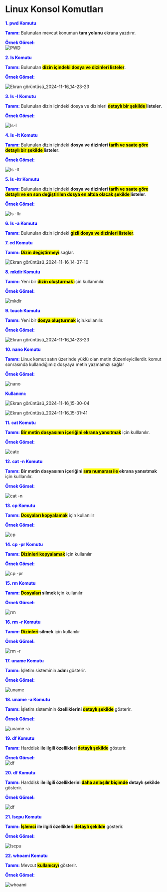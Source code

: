 # Linux Konsol Komutları  

__<span style="color:blue">1. pwd Komutu__   

__<span style="color:blue">Tanım:__  Bulunulan mevcut konumun __tam yolunu__ ekrana yazdırır.

__<span style="color:blue"> Örnek Görsel:__  
![PWD](https://github.com/user-attachments/assets/2d8959dc-daa0-4e14-856e-bd515659f203)  

__<span style="color:blue">2. ls Komutu__  

 __<span style="color:blue">Tanım:__ Bulunulan <mark>__dizin içindeki dosya ve dizinleri listeler__</mark>.  

 __<span style="color:blue"> Örnek Görsel:__  

 ![Ekran görüntüsü_2024-11-16_14-23-23](https://github.com/user-attachments/assets/68e1b4fd-22f4-479b-898e-5bffd890c639)  
 

 __<span style="color:blue">3. ls -l Komutu__

  __<span style="color:blue">Tanım:__ Bulunulan dizin içindeki dosya ve dizinleri __<mark>detaylı bir şekilde </mark>  listeler__. 

 __<span style="color:blue"> Örnek Görsel:__  

![ls-l](https://github.com/user-attachments/assets/167cce51-3261-4472-a650-33188b20dc4a)



__<span style="color:blue">4. ls -lt Komutu__  

__<span style="color:blue">Tanım:__ Bulunulan dizin içindeki __dosya ve dizinleri <mark> tarih ve saate göre detaylı bir şekilde </mark>  listeler__. 

 __<span style="color:blue"> Örnek Görsel:__  

![ls -lt](https://github.com/user-attachments/assets/649ac2ed-8287-48d3-8f45-0e3d0186f4f2)

__<span style="color:blue">5. ls -ltr Komutu__  

__<span style="color:blue">Tanım:__ Bulunulan dizin içindeki __dosya ve dizinleri <mark> tarih ve saate göre  detaylı ve en son değiştirilen dosya en altda olacak şekilde </mark>  listeler__. 

__<span style="color:blue"> Örnek Görsel:__  

![ls -ltr](https://github.com/user-attachments/assets/4dc9cd77-5009-4bdb-97c0-902d39b38505)


__<span style="color:blue">6. ls -a Komutu__  

 __<span style="color:blue">Tanım:__ Bulunulan  dizin içindeki <mark> __gizli dosya ve dizinleri listeler__</mark>.  


__<span style="color:blue">7. cd Komutu__

__<span style="color:blue">Tanım:__ <mark>__Dizin değiştirmeyi__</mark> sağlar.


![Ekran görüntüsü_2024-11-16_14-37-10](https://github.com/user-attachments/assets/e3b00099-f03e-43b0-bd6a-63fa8ce2cce5)

__<span style="color:blue">8. mkdir Komutu__  

__<span style="color:blue">Tanım:__ Yeni bir <mark>__dizin oluşturmak__
</mark> için kullanmılır.

 __<span style="color:blue"> Örnek Görsel:__  

![mkdir](https://github.com/user-attachments/assets/ce3aaaa8-06dd-47a4-8bf4-3c3e8f53b0d1) 


__<span style="color:blue">9. touch Komutu__ 

__<span style="color:blue">Tanım:__ Yeni bir <mark>__dosya oluşturmak__</mark> için.kullanılır.

 __<span style="color:blue"> Örnek Görsel:__  

![Ekran görüntüsü_2024-11-16_14-23-23](https://github.com/user-attachments/assets/416d6658-1908-4ee3-90c1-46a1ead5d59c)

__<span style="color:blue">10. nano Komutu__ 

__<span style="color:blue">Tanım:__ Linux komut satırı üzerinde  yüklü olan metin düzenleyicilerdir. komut sonrasında kullandığımız dosyaya metin yazmamızı sağlar 


 __<span style="color:blue"> Örnek Görsel:__  

![nano](https://github.com/user-attachments/assets/303a09ad-1573-40d7-9818-affb4927baa9)


__<span style="color:blue">Kullanımı:__  


![Ekran görüntüsü_2024-11-16_15-30-04](https://github.com/user-attachments/assets/b4bde075-394a-4e57-a876-d7714eccdeea)

![Ekran görüntüsü_2024-11-16_15-31-41](https://github.com/user-attachments/assets/f73bdd42-0978-4153-8c48-59641476a48b)


__<span style="color:blue">11. cat Komutu__  

__<span style="color:blue">Tanım:__ <mark>__Bir metin dosyasının içeriğini ekrana yansıtmak__</mark> için kulllanılır. 

 __<span style="color:blue"> Örnek Görsel:__  

 ![catc](https://github.com/user-attachments/assets/d158e4c7-075e-4f1f-a4f5-aaf9337152a6)

__<span style="color:blue">12. cat -n Komutu__  

__<span style="color:blue">Tanım:__  __Bir metin dosyasının içeriğini <mark>sıra numarası ile </mark>ekrana yansıtmak__ için kulllanılır. 

 __<span style="color:blue"> Örnek Görsel:__  

 ![cat -n](https://github.com/user-attachments/assets/3bcd0918-037d-482d-b30d-a9045953bc66)
  


__<span style="color:blue">13. cp Komutu__  

__<span style="color:blue">Tanım:__ <mark>__Dosyaları kopyalamak__</mark> için kullanılır 



 __<span style="color:blue"> Örnek Görsel:__  

 ![cp ](https://github.com/user-attachments/assets/0298f866-ee86-462a-9b13-94eca1b03226)
 

 __<span style="color:blue">14. cp -pr Komutu__  

 __<span style="color:blue">Tanım:__ <mark>__Dizinleri kopyalamak__</mark> için kullanılır 
 

  __<span style="color:blue"> Örnek Görsel:__  

  ![cp -pr](https://github.com/user-attachments/assets/a419d390-b734-41f5-b350-67daaf32cb75)
  
 __<span style="color:blue">15. rm Komutu__  

  __<span style="color:blue">Tanım:__ <mark>__Dosyaları</mark> silmek__ için kullanılır 
 
 __<span style="color:blue"> Örnek Görsel:__  

 ![rm ](https://github.com/user-attachments/assets/e4cd584f-619c-41b1-9fd1-69a94bfd39a9)

 __<span style="color:blue">16. rm -r Komutu__ 

__<span style="color:blue">Tanım:__ <mark>__Dizinleri</mark> silmek__ için kullanılır 


 __<span style="color:blue"> Örnek Görsel:__   

 ![rm -r ](https://github.com/user-attachments/assets/fb992953-23fa-46b4-be20-6a7842964e85)
  
 __<span style="color:blue">17. uname  Komutu__ 

__<span style="color:blue">Tanım:__ İşletim sisteminin __adını__ gösterir.  

 __<span style="color:blue"> Örnek Görsel:__  

![uname](https://github.com/user-attachments/assets/1b643c27-c4bd-4b1c-bb9e-32691c8ad6f4)


 __<span style="color:blue">18. uname -a  Komutu__

 __<span style="color:blue">Tanım:__ İşletim sisteminin __özelliklerini <mark>detaylı şekilde__</mark> gösterir.  
  
__<span style="color:blue"> Örnek Görsel:__   

![uname -a](https://github.com/user-attachments/assets/244445d3-42ff-4b75-b55d-b52cabe0b096)

__<span style="color:blue">19. df  Komutu__

__<span style="color:blue">Tanım:__ Harddisk  __ile ilgili özellikleri <mark>detaylı şekilde__</mark> gösterir.  

__<span style="color:blue"> Örnek Görsel:__  
![df](https://github.com/user-attachments/assets/3cd4be82-efa1-400e-b838-299c7cce4910)  

__<span style="color:blue">20. df  Komutu__  

__<span style="color:blue">Tanım:__ Harddisk  __ile ilgili özelliklerini <mark>daha anlaşılır biçimde</mark> detaylı şekilde__ gösterir.  

__<span style="color:blue"> Örnek Görsel:__  

![df](https://github.com/user-attachments/assets/9464a04a-2fbc-46d4-af20-50d0380a2602)



__<span style="color:blue">21. lscpu Komutu__  

__<span style="color:blue">Tanım:__ __<mark>İşlemci</mark>__ __ile ilgili özellikleri <mark>detaylı şekilde__</mark> gösterir.  

__<span style="color:blue"> Örnek Görsel:__  

![lscpu](https://github.com/user-attachments/assets/6f3cc547-26e2-4367-9320-7aba341d2354)

__<span style="color:blue">22. whoami Komutu__ 

__<span style="color:blue">Tanım:__  Mevcut <mark>__kullanıcıyı__</mark> gösterir.  

__<span style="color:blue"> Örnek Görsel:__  

![whoami](https://github.com/user-attachments/assets/02fe8a30-49da-456e-b1cb-e65915c4272b)


























